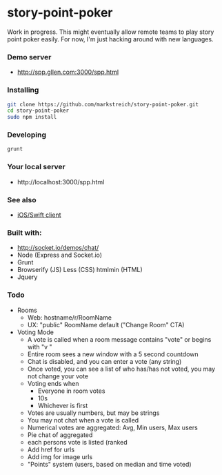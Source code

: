 story-point-poker
=================
Work in progress. This might eventually allow remote teams to play story point poker easily. For now, I'm just hacking around with new languages.

### Demo server
* http://spp.gllen.com:3000/spp.html

### Installing
```sh
git clone https://github.com/markstreich/story-point-poker.git
cd story-point-poker
sudo npm install
```

### Developing
```sh
grunt
```

### Your local server
* http://localhost:3000/spp.html

### See also
* [iOS/Swift client](https://github.com/markstreich/swift-story-point-poker/)

### Built with:
* http://socket.io/demos/chat/
* Node (Express and Socket.io)
* Grunt
* Browserify (JS) Less (CSS) htmlmin (HTML)
* Jquery

### Todo
* Rooms
  * Web: hostname/r/RoomName
  * UX: "public" RoomName default ("Change Room" CTA)
* Voting Mode
  * A vote is called when a room message contains "vote" or begins with "v "
  * Entire room sees a new window with a 5 second countdown
  * Chat is disabled, and you can enter a vote (any string)
  * Once voted, you can see a list of who has/has not voted, you may not change your vote
  * Voting ends when
    * Everyone in room votes
    * 10s
    * Whichever is first
  * Votes are usually numbers, but may be strings
  * You may not chat when a vote is called
  * Numerical votes are aggregated: Avg, Min users, Max users
  * Pie chat of aggregated
  * each persons vote is listed (ranked 
  * Add href for urls
  * Add img for image urls
  * "Points" system (users, based on median and time voted)
